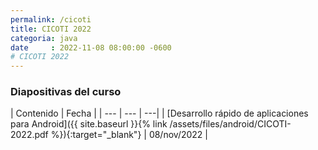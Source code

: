 ```yaml
---
permalink: /cicoti
title: CICOTI 2022
categoria: java
date     : 2022-11-08 08:00:00 -0600
# CICOTI 2022
---
```


### Diapositivas del curso

| Contenido | Fecha |
| --- | --- | ---|
| [Desarrollo rápido de aplicaciones para Android]({{ site.baseurl }}{% link /assets/files/android/CICOTI-2022.pdf %}){:target="_blank"} | 08/nov/2022 |
